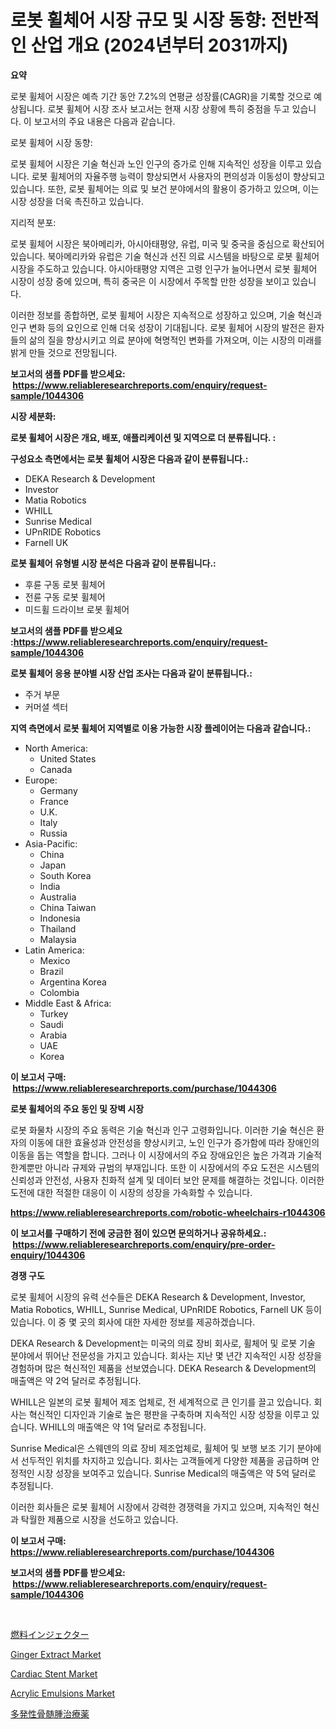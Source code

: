 <p><h1>로봇 휠체어 시장 규모 및 시장 동향: 전반적인 산업 개요 (2024년부터 2031까지)</h1></p><p><strong>요약</strong></p>
<p><p>로봇 휠체어 시장은 예측 기간 동안 7.2%의 연평균 성장률(CAGR)을 기록할 것으로 예상됩니다. 로봇 휠체어 시장 조사 보고서는 현재 시장 상황에 특히 중점을 두고 있습니다. 이 보고서의 주요 내용은 다음과 같습니다.</p><p>로봇 휠체어 시장 동향:</p><p>로봇 휠체어 시장은 기술 혁신과 노인 인구의 증가로 인해 지속적인 성장을 이루고 있습니다. 로봇 휠체어의 자율주행 능력이 향상되면서 사용자의 편의성과 이동성이 향상되고 있습니다. 또한, 로봇 휠체어는 의료 및 보건 분야에서의 활용이 증가하고 있으며, 이는 시장 성장을 더욱 촉진하고 있습니다.</p><p>지리적 분포:</p><p>로봇 휠체어 시장은 북아메리카, 아시아태평양, 유럽, 미국 및 중국을 중심으로 확산되어 있습니다. 북아메리카와 유럽은 기술 혁신과 선진 의료 시스템을 바탕으로 로봇 휠체어 시장을 주도하고 있습니다. 아시아태평양 지역은 고령 인구가 늘어나면서 로봇 휠체어 시장이 성장 중에 있으며, 특히 중국은 이 시장에서 주목할 만한 성장을 보이고 있습니다.</p><p>이러한 정보를 종합하면, 로봇 휠체어 시장은 지속적으로 성장하고 있으며, 기술 혁신과 인구 변화 등의 요인으로 인해 더욱 성장이 기대됩니다. 로봇 휠체어 시장의 발전은 환자들의 삶의 질을 향상시키고 의료 분야에 혁명적인 변화를 가져오며, 이는 시장의 미래를 밝게 만들 것으로 전망됩니다.</p></p>
<p><strong>보고서의 샘플 PDF를 받으세요: &nbsp;<a href="https://www.reliableresearchreports.com/enquiry/request-sample/1044306">https://www.reliableresearchreports.com/enquiry/request-sample/1044306</a></strong></p>
<p><strong>시장 세분화:</strong></p>
<p><strong> 로봇 휠체어 시장은 개요, 배포, 애플리케이션 및 지역으로 더 분류됩니다. :</strong></p>
<p><strong>구성요소 측면에서는 로봇 휠체어 시장은 다음과 같이 분류됩니다.:</strong></p>
<p><ul><li>DEKA Research & Development</li><li>Investor</li><li>Matia Robotics</li><li>WHILL</li><li>Sunrise Medical</li><li>UPnRIDE Robotics</li><li>Farnell UK</li></ul></p>
<p><strong> 로봇 휠체어 유형별 시장 분석은 다음과 같이 분류됩니다.:</strong></p>
<p><ul><li>후륜 구동 로봇 휠체어</li><li>전륜 구동 로봇 휠체어</li><li>미드휠 드라이브 로봇 휠체어</li></ul></p>
<p><strong>보고서의 샘플 PDF를 받으세요 :<a href="https://www.reliableresearchreports.com/enquiry/request-sample/1044306">https://www.reliableresearchreports.com/enquiry/request-sample/1044306</a></strong></p>
<p><strong> 로봇 휠체어 응용 분야별 시장 산업 조사는 다음과 같이 분류됩니다.:</strong></p>
<p><ul><li>주거 부문</li><li>커머셜 섹터</li></ul></p>
<p><strong>지역 측면에서 로봇 휠체어 지역별로 이용 가능한 시장 플레이어는 다음과 같습니다.:</strong></p>
<p><ul>
    <li>
        North America:
        <ul>
            <li>United States</li>
            <li>Canada</li>
        </ul>
    </li>
    <li>
        Europe:
        <ul>
            <li>Germany</li>
            <li>France</li>
            <li>U.K.</li>
            <li>Italy</li>
            <li>Russia</li>
        </ul>
    </li>
    <li>
        Asia-Pacific:
        <ul>
            <li>China</li>
            <li>Japan</li>
            <li>South Korea</li>
            <li>India</li>
            <li>Australia</li>
            <li>China Taiwan</li>
            <li>Indonesia</li>
            <li>Thailand</li>
            <li>Malaysia</li>
        </ul>
    </li>
    <li>
        Latin America:
        <ul>
            <li>Mexico</li>
            <li>Brazil</li>
            <li>Argentina Korea</li>
            <li>Colombia</li>
        </ul>
    </li>
    <li>
        Middle East & Africa:
        <ul>
            <li>Turkey</li>
            <li>Saudi</li>
            <li>Arabia</li>
            <li>UAE</li>
            <li>Korea</li>
        </ul>
    </li>
    </ul></p>
<p><strong>이 보고서 구매: &nbsp;<a href="https://www.reliableresearchreports.com/purchase/1044306">https://www.reliableresearchreports.com/purchase/1044306</a></strong></p>
<p><strong>로봇 휠체어의 주요 동인 및 장벽 시장</strong></p>
<p><p>로봇 화물차 시장의 주요 동력은 기술 혁신과 인구 고령화입니다. 이러한 기술 혁신은 환자의 이동에 대한 효율성과 안전성을 향상시키고, 노인 인구가 증가함에 따라 장애인의 이동을 돕는 역할을 합니다. 그러나 이 시장에서의 주요 장애요인은 높은 가격과 기술적 한계뿐만 아니라 규제와 규범의 부재입니다. 또한 이 시장에서의 주요 도전은 시스템의 신뢰성과 안전성, 사용자 친화적 설계 및 데이터 보안 문제를 해결하는 것입니다. 이러한 도전에 대한 적절한 대응이 이 시장의 성장을 가속화할 수 있습니다.</p></p>
<p><strong><a href="https://www.reliableresearchreports.com/robotic-wheelchairs-r1044306">https://www.reliableresearchreports.com/robotic-wheelchairs-r1044306</a></strong></p>
<p><strong>이 보고서를 구매하기 전에 궁금한 점이 있으면 문의하거나 공유하세요.: &nbsp;<a href="https://www.reliableresearchreports.com/enquiry/pre-order-enquiry/1044306">https://www.reliableresearchreports.com/enquiry/pre-order-enquiry/1044306</a></strong></p>
<p><strong>경쟁 구도</strong></p>
<p><p>로봇 휠체어 시장의 유력 선수들은 DEKA Research & Development, Investor, Matia Robotics, WHILL, Sunrise Medical, UPnRIDE Robotics, Farnell UK 등이 있습니다. 이 중 몇 곳의 회사에 대한 자세한 정보를 제공하겠습니다.</p><p>DEKA Research & Development는 미국의 의료 장비 회사로, 휠체어 및 로봇 기술 분야에서 뛰어난 전문성을 가지고 있습니다. 회사는 지난 몇 년간 지속적인 시장 성장을 경험하며 많은 혁신적인 제품을 선보였습니다. DEKA Research & Development의 매출액은 약 2억 달러로 추정됩니다.</p><p>WHILL은 일본의 로봇 휠체어 제조 업체로, 전 세계적으로 큰 인기를 끌고 있습니다. 회사는 혁신적인 디자인과 기술로 높은 평판을 구축하며 지속적인 시장 성장을 이루고 있습니다. WHILL의 매출액은 약 1억 달러로 추정됩니다.</p><p>Sunrise Medical은 스웨덴의 의료 장비 제조업체로, 휠체어 및 보행 보조 기기 분야에서 선두적인 위치를 차지하고 있습니다. 회사는 고객들에게 다양한 제품을 공급하며 안정적인 시장 성장을 보여주고 있습니다. Sunrise Medical의 매출액은 약 5억 달러로 추정됩니다.</p><p>이러한 회사들은 로봇 휠체어 시장에서 강력한 경쟁력을 가지고 있으며, 지속적인 혁신과 탁월한 제품으로 시장을 선도하고 있습니다.</p></p>
<p><strong>이 보고서 구매: &nbsp; <a href="https://www.reliableresearchreports.com/purchase/1044306">https://www.reliableresearchreports.com/purchase/1044306</a></strong></p>
<p><strong>보고서의 샘플 PDF를 받으세요: &nbsp;<a href="https://www.reliableresearchreports.com/enquiry/request-sample/1044306">https://www.reliableresearchreports.com/enquiry/request-sample/1044306</a></strong><strong></strong></p>
<p>&nbsp;</p>
<p><p><a href="https://github.com/RodHoppe07/Market-Research-Report-List-1/blob/main/156485122906.md">燃料インジェクター</a></p><p><a href="https://www.linkedin.com/pulse/ginger-extract-market-size-share-global-analysis-report-2024-foxne?trackingId=Z42PYkCl8v5YcdE2go4uSQ%3D%3D">Ginger Extract Market</a></p><p><a href="https://github.com/mbisetmhermsr/Market-Research-Report-List-2/blob/main/cardiac-stent-market.md">Cardiac Stent Market</a></p><p><a href="https://www.linkedin.com/pulse/global-acrylic-emulsions-market-size-trends-insights-projections-zumhe?trackingId=TVw8S%2FV0zrtKfyfBF1776g%3D%3D">Acrylic Emulsions Market</a></p><p><a href="https://github.com/laurenreichert/Market-Research-Report-List-1/blob/main/810400622905.md">多発性骨髄腫治療薬</a></p></p>